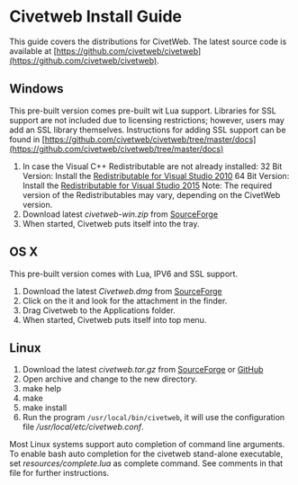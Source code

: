 Civetweb Install Guide
====

This guide covers the distributions for CivetWeb.  The latest source code is available at [https://github.com/civetweb/civetweb](https://github.com/civetweb/civetweb).

Windows
---

This pre-built version comes pre-built wit Lua support. Libraries for SSL support are not included due to licensing restrictions;
however, users may add an SSL library themselves.
Instructions for adding SSL support can be found in [https://github.com/civetweb/civetweb/tree/master/docs](https://github.com/civetweb/civetweb/tree/master/docs)

1. In case the Visual C++ Redistributable are not already installed:
  32 Bit Version: Install the [Redistributable for Visual Studio 2010](http://www.microsoft.com/en-us/download/details.aspx?id=8328)
  64 Bit Version: Install the [Redistributable for Visual Studio 2015](http://www.microsoft.com/en-us/download/details.aspx?id=48145)
  Note: The required version of the Redistributables may vary, depending on the CivetWeb version.
2. Download latest *civetweb-win.zip* from [SourceForge](https://sourceforge.net/projects/civetweb/files/)
3. When started, Civetweb puts itself into the tray.

OS X
---

This pre-built version comes with Lua, IPV6 and SSL support.

1. Download the latest *Civetweb.dmg* from [SourceForge](https://sourceforge.net/projects/civetweb/files/)
2. Click on the it and look for the attachment in the finder.
4. Drag Civetweb to the Applications folder.
5. When started, Civetweb puts itself into top menu.

Linux
---

1. Download the latest *civetweb.tar.gz* from [SourceForge](https://sourceforge.net/projects/civetweb/files/) or [GitHub](https://github.com/civetweb/civetweb/releases)
2. Open archive and change to the new directory.
3. make help
4. make
5. make install
6. Run the program ```/usr/local/bin/civetweb```, it will use the configuration file */usr/local/etc/civetweb.conf*.

Most Linux systems support auto completion of command line arguments.  To enable bash auto completion for the civetweb stand-alone executable, set *resources/complete.lua* as complete command.  See comments in that file for further instructions.

